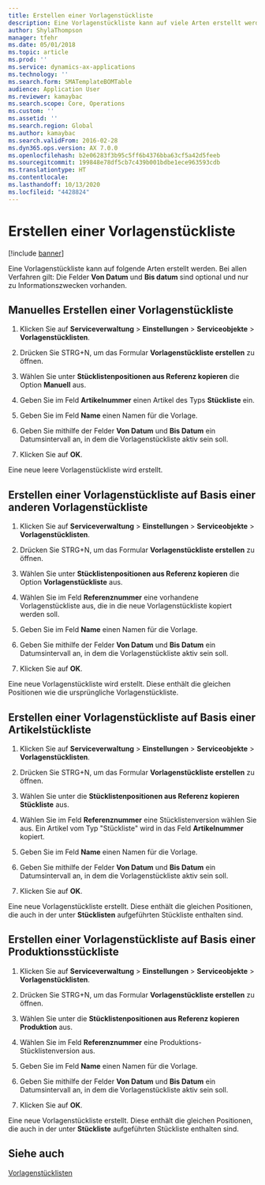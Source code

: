 ```yaml
---
title: Erstellen einer Vorlagenstückliste
description: Eine Vorlagenstückliste kann auf viele Arten erstellt werden.
author: ShylaThompson
manager: tfehr
ms.date: 05/01/2018
ms.topic: article
ms.prod: ''
ms.service: dynamics-ax-applications
ms.technology: ''
ms.search.form: SMATemplateBOMTable
audience: Application User
ms.reviewer: kamaybac
ms.search.scope: Core, Operations
ms.custom: ''
ms.assetid: ''
ms.search.region: Global
ms.author: kamaybac
ms.search.validFrom: 2016-02-28
ms.dyn365.ops.version: AX 7.0.0
ms.openlocfilehash: b2e06283f3b95c5ff6b4376bba63cf5a42d5feeb
ms.sourcegitcommit: 199848e78df5cb7c439b001bdbe1ece963593cdb
ms.translationtype: HT
ms.contentlocale: 
ms.lasthandoff: 10/13/2020
ms.locfileid: "4428824"
---
```

# <a name="create-a-template-bom"></a>Erstellen einer Vorlagenstückliste   

[!include [banner](../includes/banner.md)]


Eine Vorlagenstückliste kann auf folgende Arten erstellt werden. Bei allen Verfahren gilt: Die Felder **Von Datum** und **Bis datum** sind optional und nur zu Informationszwecken vorhanden.

## <a name="create-a-template-bom-manually"></a>Manuelles Erstellen einer Vorlagenstückliste

1.  Klicken Sie auf **Serviceverwaltung** \> **Einstellungen** \> **Serviceobjekte** \> **Vorlagenstücklisten**.

2.  Drücken Sie STRG+N, um das Formular **Vorlagenstückliste erstellen** zu öffnen.

3.  Wählen Sie unter **Stücklistenpositionen aus Referenz kopieren** die Option **Manuell** aus.

4.  Geben Sie im Feld **Artikelnummer** einen Artikel des Typs **Stückliste** ein.

5.  Geben Sie im Feld **Name** einen Namen für die Vorlage.

6.  Geben Sie mithilfe der Felder **Von Datum** und **Bis Datum** ein Datumsintervall an, in dem die Vorlagenstückliste aktiv sein soll.

7.  Klicken Sie auf **OK**.

Eine neue leere Vorlagenstückliste wird erstellt.

## <a name="create-a-template-bom-based-on-another-template-bom"></a>Erstellen einer Vorlagenstückliste auf Basis einer anderen Vorlagenstückliste

1.  Klicken Sie auf **Serviceverwaltung** \> **Einstellungen** \> **Serviceobjekte** \> **Vorlagenstücklisten**.

2.  Drücken Sie STRG+N, um das Formular **Vorlagenstückliste erstellen** zu öffnen.

3.  Wählen Sie unter **Stücklistenpositionen aus Referenz kopieren** die Option **Vorlagenstückliste** aus.

4.  Wählen Sie im Feld **Referenznummer** eine vorhandene Vorlagenstückliste aus, die in die neue Vorlagenstückliste kopiert werden soll.

5.  Geben Sie im Feld **Name** einen Namen für die Vorlage.

6.  Geben Sie mithilfe der Felder **Von Datum** und **Bis Datum** ein Datumsintervall an, in dem die Vorlagenstückliste aktiv sein soll.

7.  Klicken Sie auf **OK**.

Eine neue Vorlagenstückliste wird erstellt. Diese enthält die gleichen Positionen wie die ursprüngliche Vorlagenstückliste.

## <a name="create-a-template-bom-based-on-an-item-bom"></a>Erstellen einer Vorlagenstückliste auf Basis einer Artikelstückliste

1.  Klicken Sie auf **Serviceverwaltung** \> **Einstellungen** \> **Serviceobjekte** \> **Vorlagenstücklisten**.

2.  Drücken Sie STRG+N, um das Formular **Vorlagenstückliste erstellen** zu öffnen.

3.  Wählen Sie unter die **Stücklistenpositionen aus Referenz kopieren** **Stückliste** aus.

4.  Wählen Sie im Feld **Referenznummer** eine Stücklistenversion wählen Sie aus. Ein Artikel vom Typ "Stückliste" wird in das Feld **Artikelnummer** kopiert.

5.  Geben Sie im Feld **Name** einen Namen für die Vorlage.

6.  Geben Sie mithilfe der Felder **Von Datum** und **Bis Datum** ein Datumsintervall an, in dem die Vorlagenstückliste aktiv sein soll.

7.  Klicken Sie auf **OK**.

Eine neue Vorlagenstückliste erstellt. Diese enthält die gleichen Positionen, die auch in der unter **Stücklisten** aufgeführten Stückliste enthalten sind.

## <a name="create-a-template-bom-based-on-a-production-bom"></a>Erstellen einer Vorlagenstückliste auf Basis einer Produktionsstückliste

1.  Klicken Sie auf **Serviceverwaltung** \> **Einstellungen** \> **Serviceobjekte** \> **Vorlagenstücklisten**.

2.  Drücken Sie STRG+N, um das Formular **Vorlagenstückliste erstellen** zu öffnen.

3.  Wählen Sie unter die **Stücklistenpositionen aus Referenz kopieren** **Produktion** aus.

4.  Wählen Sie im Feld **Referenznummer** eine Produktions-Stücklistenversion aus.

5.  Geben Sie im Feld **Name** einen Namen für die Vorlage.

6.  Geben Sie mithilfe der Felder **Von Datum** und **Bis Datum** ein Datumsintervall an, in dem die Vorlagenstückliste aktiv sein soll.

7.  Klicken Sie auf **OK**.

Eine neue Vorlagenstückliste erstellt. Diese enthält die gleichen Positionen, die auch in der unter **Stückliste** aufgeführten Stückliste enthalten sind.

## <a name="see-also"></a>Siehe auch

[Vorlagenstücklisten](template-boms.md)

  


